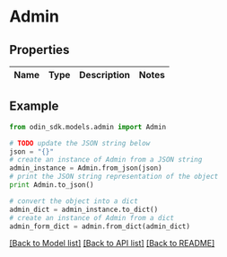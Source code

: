 # Admin


## Properties

Name | Type | Description | Notes
------------ | ------------- | ------------- | -------------

## Example

```python
from odin_sdk.models.admin import Admin

# TODO update the JSON string below
json = "{}"
# create an instance of Admin from a JSON string
admin_instance = Admin.from_json(json)
# print the JSON string representation of the object
print Admin.to_json()

# convert the object into a dict
admin_dict = admin_instance.to_dict()
# create an instance of Admin from a dict
admin_form_dict = admin.from_dict(admin_dict)
```
[[Back to Model list]](../README.md#documentation-for-models) [[Back to API list]](../README.md#documentation-for-api-endpoints) [[Back to README]](../README.md)


